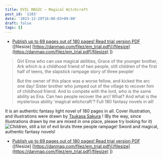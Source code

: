 ```yaml
---
title: EVIL MAGIC ~ Magical Witchcraft
post_id: '1103'
date: '2013-12-29T16:00:03+09:00'
draft: false
tags: []
---
```


*   [Publish up to 69 pages out of 180 pages! Read trial version PDF](/filez/em_trial.pdf) (\[filesize\] [https://danmaq.com/filez/em_trial.pdf\[/filesize](https://danmaq.com/filez/em_trial.pdf[/filesize) \])

> Girl Enna who can use magical abilities, Grace of the younger brother, Ark which is a childhood friend of two people, still children of the first half of teens, the slapstick rampage story of three people!
> 
> But the owner of this place was a worse fellow, and kicked the arc one day! Sister brother who jumped out of the village to recover him of childhood friend. And to compete with the lord, who is the same ability as Ena. Can two people recover the arc! What? And what is the mysterious ability 'magical witchcraft'? Full 180 fantasy novels in all!

It is an authentic fantasy light novel of 180 pages in all. Cover illustration, and illustrations were drawn by [Tsukasa Sakura](http://dungeonmania.web.fc2.com/) ! (By the way, since Illustrations drawn by me are mixed in one place, please try looking for it) ![Children, still a lot of evil bruts three people rampage! Sword and magical, authentic fantasy novels!](https://danmaq.com/wp-content/uploads/2012/11/em_POP-300x300.png)

*   [Publish up to 69 pages out of 180 pages! Read trial version PDF](/filez/em_trial.pdf) (\[filesize\] [https://danmaq.com/filez/em_trial.pdf\[/filesize](https://danmaq.com/filez/em_trial.pdf[/filesize) \])